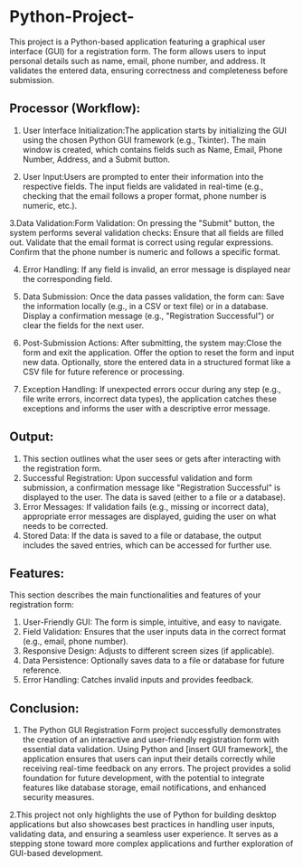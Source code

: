 # Python-Project-
This project is a Python-based application featuring a graphical user interface (GUI) for a registration form. The form allows users to input personal details such as name, email, phone number, and address. It validates the entered data, ensuring correctness and completeness before submission. 

## Processor (Workflow):

1. User Interface Initialization:The application starts by initializing the GUI using the chosen Python GUI framework (e.g., Tkinter).
The main window is created, which contains fields such as Name, Email, Phone Number, Address, and a Submit button.

2. User Input:Users are prompted to enter their information into the respective fields.
The input fields are validated in real-time (e.g., checking that the email follows a proper format, phone number is numeric, etc.).

3.Data Validation:Form Validation:
On pressing the "Submit" button, the system performs several validation checks: Ensure that all fields are filled out.
Validate that the email format is correct using regular expressions.
Confirm that the phone number is numeric and follows a specific format.

4. Error Handling: If any field is invalid, an error message is displayed near the corresponding field.

5. Data Submission: Once the data passes validation, the form can:
Save the information locally (e.g., in a CSV or text file) or in a database.
Display a confirmation message (e.g., "Registration Successful") or clear the fields for the next user.

6. Post-Submission Actions:
After submitting, the system may:Close the form and exit the application.
Offer the option to reset the form and input new data.
Optionally, store the entered data in a structured format like a CSV file for future reference or processing.

7. Exception Handling: If unexpected errors occur during any step (e.g., file write errors, incorrect data types), the application catches these exceptions and informs the user with a descriptive error message.


## Output:
1. This section outlines what the user sees or gets after interacting with the registration form.
2. Successful Registration: Upon successful validation and form submission, a confirmation message like "Registration Successful" is displayed to the user. The data is saved (either to a file or a database).
3. Error Messages: If validation fails (e.g., missing or incorrect data), appropriate error messages are displayed, guiding the user on what needs to be corrected.
4. Stored Data: If the data is saved to a file or database, the output includes the saved entries, which can be accessed for further use.
   
## Features:
This section describes the main functionalities and features of your registration form:

1. User-Friendly GUI: The form is simple, intuitive, and easy to navigate.
2. Field Validation: Ensures that the user inputs data in the correct format (e.g., email, phone number).
3. Responsive Design: Adjusts to different screen sizes (if applicable).
4. Data Persistence: Optionally saves data to a file or database for future reference.
5. Error Handling: Catches invalid inputs and provides feedback.

## Conclusion:
1. The Python GUI Registration Form project successfully demonstrates the creation of an interactive and user-friendly registration form with essential data validation. Using Python and [insert GUI framework], the application ensures that users can input their details correctly while receiving real-time feedback on any errors. The project provides a solid foundation for future development, with the potential to integrate features like database storage, email notifications, and enhanced security measures.

2.This project not only highlights the use of Python for building desktop applications but also showcases best practices in handling user inputs, validating data, and ensuring a seamless user experience. It serves as a stepping stone toward more complex applications and further exploration of GUI-based development.
